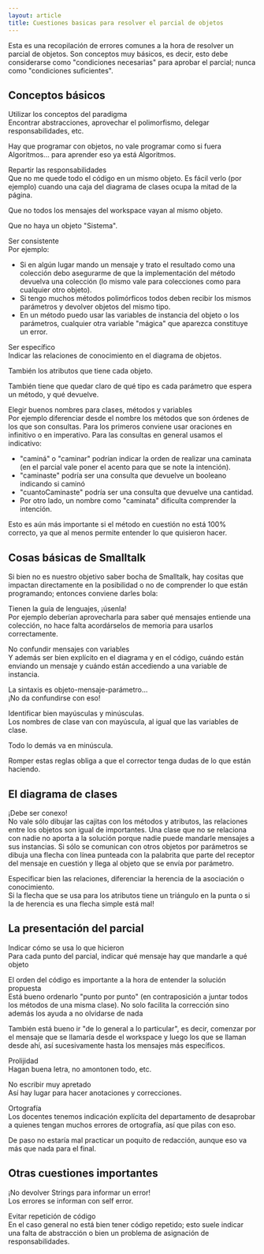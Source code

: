 ```yaml
---
layout: article
title: Cuestiones basicas para resolver el parcial de objetos
---
```

Esta es una recopilación de errores comunes a la hora de resolver un parcial de objetos. Son conceptos muy básicos, es decir, esto debe considerarse como "condiciones necesarias" para aprobar el parcial; nunca como "condiciones suficientes".

Conceptos básicos
-----------------

Utilizar los conceptos del paradigma  
Encontrar abstracciones, aprovechar el polimorfismo, delegar responsabilidades, etc.

Hay que programar con objetos, no vale programar como si fuera Algoritmos... para aprender eso ya está Algoritmos.

<!-- -->

Repartir las responsabilidades  
Que no me quede todo el código en un mismo objeto. Es fácil verlo (por ejemplo) cuando una caja del diagrama de clases ocupa la mitad de la página.

Que no todos los mensajes del workspace vayan al mismo objeto.

Que no haya un objeto "Sistema".

<!-- -->

Ser consistente  
Por ejemplo:

-   Si en algún lugar mando un mensaje y trato el resultado como una colección debo asegurarme de que la implementación del método devuelva una colección (lo mismo vale para colecciones como para cualquier otro objeto).
-   Si tengo muchos métodos polimórficos todos deben recibir los mismos parámetros y devolver objetos del mismo tipo.
-   En un método puedo usar las variables de instancia del objeto o los parámetros, cualquier otra variable "mágica" que aparezca constituye un error.

<!-- -->

Ser específico  
Indicar las relaciones de conocimiento en el diagrama de objetos.

También los atributos que tiene cada objeto.

También tiene que quedar claro de qué tipo es cada parámetro que espera un método, y qué devuelve.

<!-- -->

Elegir buenos nombres para clases, métodos y variables  
Por ejemplo diferenciar desde el nombre los métodos que son órdenes de los que son consultas. Para los primeros conviene usar oraciones en infinitivo o en imperativo. Para las consultas en general usamos el indicativo:

-   "caminá" o "caminar" podrían indicar la orden de realizar una caminata (en el parcial vale poner el acento para que se note la intención).
-   "caminaste" podría ser una consulta que devuelve un booleano indicando si caminó
-   "cuantoCaminaste" podría ser una consulta que devuelve una cantidad.
-   Por otro lado, un nombre como "caminata" dificulta comprender la intención.

Esto es aún más importante si el método en cuestión no está 100% correcto, ya que al menos permite entender lo que quisieron hacer.

Cosas básicas de Smalltalk
--------------------------

Si bien no es nuestro objetivo saber bocha de Smalltalk, hay cositas que impactan directamente en la posibilidad o no de comprender lo que están programando; entonces conviene darles bola:

Tienen la guía de lenguajes, ¡úsenla!  
Por ejemplo deberían aprovecharla para saber qué mensajes entiende una colección, no hace falta acordárselos de memoria para usarlos correctamente.

<!-- -->

No confundir mensajes con variables  
Y además ser bien explícito en el diagrama y en el código, cuándo están enviando un mensaje y cuándo están accediendo a una variable de instancia.

<!-- -->

La sintaxis es objeto-mensaje-parámetro...  
¡No da confundirse con eso!

<!-- -->

Identificar bien mayúsculas y minúsculas.  
Los nombres de clase van con mayúscula, al igual que las variables de clase.

Todo lo demás va en minúscula.

Romper estas reglas obliga a que el corrector tenga dudas de lo que están haciendo.

El diagrama de clases
---------------------

¡Debe ser conexo!  
No vale sólo dibujar las cajitas con los métodos y atributos, las relaciones entre los objetos son igual de importantes. Una clase que no se relaciona con nadie no aporta a la solución porque nadie puede mandarle mensajes a sus instancias. Si sólo se comunican con otros objetos por parámetros se dibuja una flecha con línea punteada con la palabrita <usa> que parte del receptor del mensaje en cuestión y llega al objeto que se envía por parámetro.

<!-- -->

Especificar bien las relaciones, diferenciar la herencia de la asociación o conocimiento.  
Si la flecha que se usa para los atributos tiene un triángulo en la punta o si la de herencia es una flecha simple está mal!

La presentación del parcial
---------------------------

Indicar cómo se usa lo que hicieron  
Para cada punto del parcial, indicar qué mensaje hay que mandarle a qué objeto

<!-- -->

El orden del código es importante a la hora de entender la solución propuesta  
Está bueno ordenarlo "punto por punto" (en contraposición a juntar todos los métodos de una misma clase). No solo facilita la corrección sino además los ayuda a no olvidarse de nada

También está bueno ir "de lo general a lo particular", es decir, comenzar por el mensaje que se llamaría desde el workspace y luego los que se llaman desde ahí, así sucesivamente hasta los mensajes más específicos.

<!-- -->

Prolijidad  
Hagan buena letra, no amontonen todo, etc.

<!-- -->

No escribir muy apretado  
Así hay lugar para hacer anotaciones y correcciones.

<!-- -->

Ortografía  
Los docentes tenemos indicación explícita del departamento de desaprobar a quienes tengan muchos errores de ortografía, así que pilas con eso.

De paso no estaría mal practicar un poquito de redacción, aunque eso va más que nada para el final.

Otras cuestiones importantes
----------------------------

¡No devolver Strings para informar un error!  
Los errores se informan con self error.

<!-- -->

Evitar repetición de código  
En el caso general no está bien tener código repetido; esto suele indicar una falta de abstracción o bien un problema de asignación de responsabilidades.


